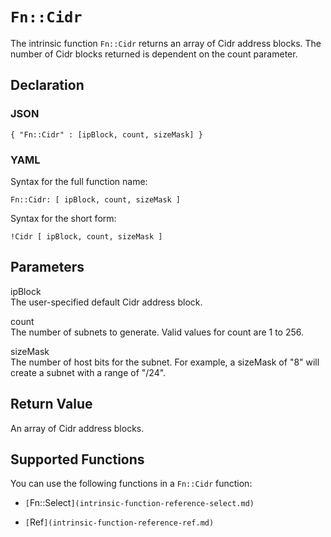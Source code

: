 # `Fn::Cidr`<a name="intrinsic-function-reference-cidr"></a>

The intrinsic function `Fn::Cidr` returns an array of Cidr address blocks\. The number of Cidr blocks returned is dependent on the count parameter\.

## Declaration<a name="w3ab2c21c28c37b5"></a>

### JSON<a name="intrinsic-function-reference-getcidr-syntax.json"></a>

```
{ "Fn::Cidr" : [ipBlock, count, sizeMask] }
```

### YAML<a name="intrinsic-function-reference-cidr-syntax.yaml"></a>

Syntax for the full function name:

```
Fn::Cidr: [ ipBlock, count, sizeMask ] 
```

Syntax for the short form:

```
!Cidr [ ipBlock, count, sizeMask ]
```

## Parameters<a name="w3ab2c21c28c37b7"></a>

ipBlock  
The user\-specified default Cidr address block\.

count  
The number of subnets to generate. Valid values for count are 1 to 256\.

sizeMask  
The number of host bits for the subnet\. For example, a sizeMask of "8" will create a subnet with a range of "/24".


## Return Value<a name="w3ab2c21c28c37b9"></a>

An array of Cidr address blocks\.


## Supported Functions<a name="w3ab2c21c28c37c13"></a>

You can use the following functions in a `Fn::Cidr` function:

+ `[`Fn::Select`](intrinsic-function-reference-select.md)` 

+ `[`Ref`](intrinsic-function-reference-ref.md)` 